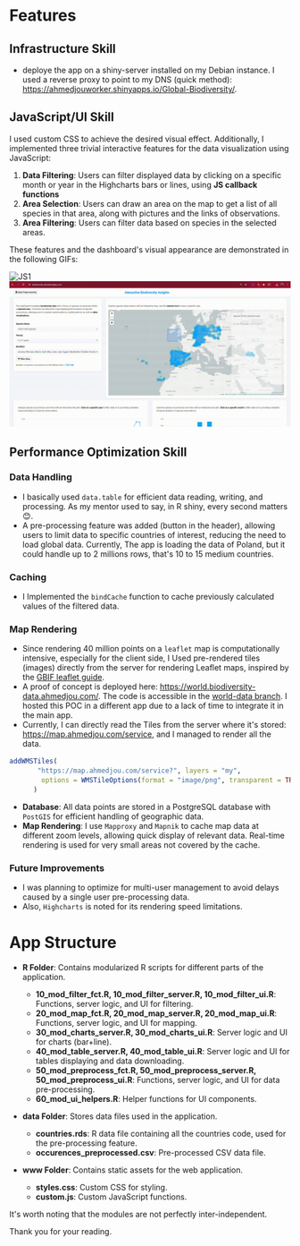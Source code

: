 
# Features

## Infrastructure Skill
- deploye the app on a shiny-server installed on my Debian instance. I used a reverse proxy to point to my DNS (quick method): https://ahmedjouworker.shinyapps.io/Global-Biodiversity/.


## JavaScript/UI Skill
I used custom CSS to achieve the desired visual effect. Additionally, I implemented three trivial interactive features for the data visualization using JavaScript:
1. **Data Filtering**: Users can filter displayed data by clicking on a specific month or year in the Highcharts bars or lines, using **JS callback functions**
2. **Area Selection**: Users can draw an area on the map to get a list of all species in that area, along with pictures and the links of observations.
3. **Area Filtering**: Users can filter data based on species in the selected areas.

These features and the dashboard's visual appearance are demonstrated in the following GIFs:  

![JS1](www/img/JS1.gif)
![JS2](www/img/JS2.gif)  

## Performance Optimization Skill
### Data Handling
- I basically used `data.table` for efficient data reading, writing, and processing. As my mentor used to say, in R shiny, every second matters 😊.
- A pre-processing feature was added (button in the header), allowing users to limit data to specific countries of interest, reducing the need to load global data. Currently, The app is loading the data of Poland, but it could handle up to 2 millions rows, that's 10 to 15 medium countries.

### Caching
- I Implemented the `bindCache` function to cache previously calculated values of the filtered data.

### Map Rendering
- Since rendering 40 million points on a `leaflet` map is computationally intensive, especially for the client side, I Used pre-rendered tiles (images) directly from the server for rendering Leaflet maps, inspired by the [GBIF leaflet guide](https://data-blog.gbif.org/post/gbif-maps-api-using-r-and-leaflet/).
- A proof of concept is deployed here: https://world.biodiversity-data.ahmedjou.com/. The code is accessible in the [world-data branch](https://github.com/ahmedjoubest/Global-Biodiversity/tree/world-data). I hosted this POC in a different app due to a lack of time to integrate it in the main app.
- Currently, I can directly read the Tiles from the server where it's stored: https://map.ahmedjou.com/service, and I managed to render all the data.

``` R
addWMSTiles(
       "https://map.ahmedjou.com/service?", layers = "my",
        options = WMSTileOptions(format = "image/png", transparent = TRUE)
      )
```
- **Database**: All data points are stored in a PostgreSQL database with `PostGIS` for efficient handling of geographic data.
- **Map Rendering**: I use `Mapproxy` and `Mapnik` to cache map data at different zoom levels, allowing quick display of relevant data. Real-time rendering is used for very small areas not covered by the cache.


### Future Improvements
- I was planning to optimize for multi-user management to avoid delays caused by a single user pre-processing data.
- Also, `Highcharts` is noted for its rendering speed limitations.

# App Structure

- **R Folder**: Contains modularized R scripts for different parts of the application.
  - **10_mod_filter_fct.R, 10_mod_filter_server.R, 10_mod_filter_ui.R**: Functions, server logic, and UI for filtering.
  - **20_mod_map_fct.R, 20_mod_map_server.R, 20_mod_map_ui.R**: Functions, server logic, and UI for mapping.
  - **30_mod_charts_server.R, 30_mod_charts_ui.R**: Server logic and UI for charts (bar+line).
  - **40_mod_table_server.R, 40_mod_table_ui.R**: Server logic and UI for tables displaying and data downloading.
  - **50_mod_preprocess_fct.R, 50_mod_preprocess_server.R, 50_mod_preprocess_ui.R**: Functions, server logic, and UI for data pre-processing.
  - **60_mod_ui_helpers.R**: Helper functions for UI components.

- **data Folder**: Stores data files used in the application.
  - **countries.rds**: R data file containing all the countries code, used for the pre-processing feature.
  - **occurences_preprocessed.csv**: Pre-processed CSV data file.

- **www Folder**: Contains static assets for the web application.
    - **styles.css**: Custom CSS for styling.
    - **custom.js**: Custom JavaScript functions.

It's worth noting that the modules are not perfectly inter-independent.  

Thank you for your reading.





